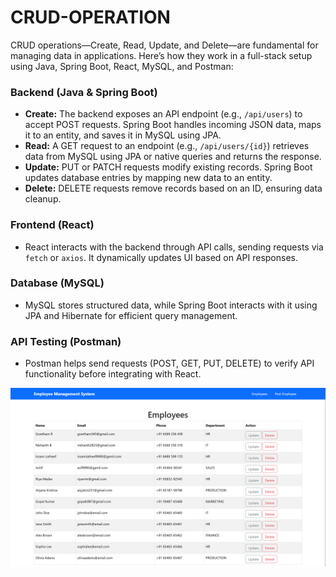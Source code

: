 # CRUD-OPERATION
CRUD operations—Create, Read, Update, and Delete—are fundamental for managing data in applications. Here’s how they work in a full-stack setup using Java, Spring Boot, React, MySQL, and Postman:

### **Backend (Java & Spring Boot)**
- **Create:** The backend exposes an API endpoint (e.g., `/api/users`) to accept POST requests. Spring Boot handles incoming JSON data, maps it to an entity, and saves it in MySQL using JPA.
- **Read:** A GET request to an endpoint (e.g., `/api/users/{id}`) retrieves data from MySQL using JPA or native queries and returns the response.
- **Update:** PUT or PATCH requests modify existing records. Spring Boot updates database entries by mapping new data to an entity.
- **Delete:** DELETE requests remove records based on an ID, ensuring data cleanup.

### **Frontend (React)**
- React interacts with the backend through API calls, sending requests via `fetch` or `axios`. It dynamically updates UI based on API responses.

### **Database (MySQL)**
- MySQL stores structured data, while Spring Boot interacts with it using JPA and Hibernate for efficient query management.

### **API Testing (Postman)**
- Postman helps send requests (POST, GET, PUT, DELETE) to verify API functionality before integrating with React.

![image_alt](https://github.com/Inzamx/CRUD-OPERATION/blob/0728c5a68d8c6226bb4d8306c54867fe43164d84/Screenshot%202025-05-09%20201347.png)
